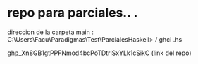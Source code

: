 # repo para parciales.. .
direccion de la carpeta main : C:\Users\Facu\Paradigmas\Test\ParcialesHaskell> / ghci .hs


 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 (link del repo)


